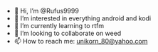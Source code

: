 - 👋 Hi, I’m @Rufus9999
- 👀 I’m interested in everything android and kodi
- 🌱 I’m currently learning to rtfm
- 💞️ I’m looking to collaborate on weed
- 📫 How to reach me: unikorn_80@yahoo.com

<!---
Rufus9999/Rufus9999 is a ✨ special ✨ repository because its `README.md` (this file) appears on your GitHub profile.
You can click the Preview link to take a look at your changes.
--->
